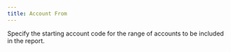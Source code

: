 ```yaml
---
title: Account From
---
```



Specify the starting account code for the range of accounts to be included  in the report.
